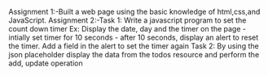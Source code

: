 Assignment 1:-Built a web page using the basic knowledge of html,css,and JavaScript.
Assignment 2:-Task 1: Write a javascript program to set the count down timer
Ex: Display the date, day and the timer on the page - intially set timer for 10 seconds - after 10 seconds, display an alert to reset the timer. Add a field in the alert to set the timer again
Task 2: By using the json placeholder display the data from the todos resource and perform the add, update operation
